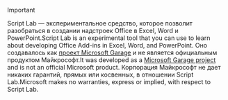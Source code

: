 > [!IMPORTANT]
> <span data-ttu-id="aa1f7-101">Script Lab — экспериментальное средство, которое позволит разобраться в создании надстроек Office в Excel, Word и PowerPoint.</span><span class="sxs-lookup"><span data-stu-id="aa1f7-101">Script Lab is an experimental tool that you can use to learn about developing Office Add-ins in Excel, Word, and PowerPoint.</span></span> <span data-ttu-id="aa1f7-102">Оно создавалось как [проект Microsoft Garage](https://www.microsoft.com/en-us/garage/about/) и не является официальным продуктом Майкрософт.</span><span class="sxs-lookup"><span data-stu-id="aa1f7-102">It was developed as a [Microsoft Garage project](https://www.microsoft.com/en-us/garage/about/) and is not an official Microsoft product.</span></span> <span data-ttu-id="aa1f7-103">Корпорация Майкрософт не дает никаких гарантий, прямых или косвенных, в отношении Script Lab.</span><span class="sxs-lookup"><span data-stu-id="aa1f7-103">Microsoft makes no warranties, express or implied, with respect to Script Lab.</span></span>
